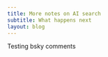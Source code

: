 ```yaml
---
title: More notes on AI search
subtitle: What happens next
layout: blog
---
```


Testing bsky comments

<link rel="stylesheet" href="https://unpkg.com/bluesky-comments@<VERSION>/dist/bluesky-comments.css">

<script type="importmap">
{
  "imports": {
    "react": "https://esm.sh/react@18",
    "react-dom/client": "https://esm.sh/react-dom@18/client"
  }
}
</script>

<script type="module">
  import {BlueskyComments} from 'https://unpkg.com/bluesky-comments@0.8.0/dist/bluesky-comments.es.js';

  document.addEventListener('DOMContentLoaded', function() {
    const uri = 'https://bsky.app/profile/tomcritchlow.com/post/3lojrnoum5k2r';
    const author = 'coryzue.com';
    BlueskyComments.init('bluesky-comments', {
      uri,
      author,
      commentFilters: [BlueskyComments.Filters.NoPins],
    });
  });
</script>

<div id="bluesky-comments"></div>

